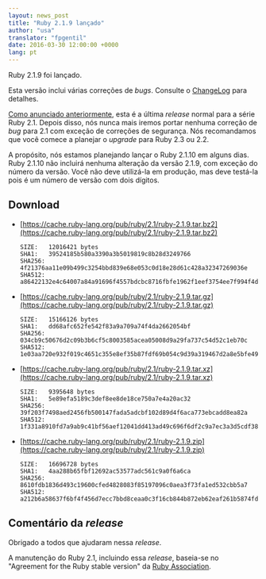 ```yaml
---
layout: news_post
title: "Ruby 2.1.9 lançado"
author: "usa"
translator: "fpgentil"
date: 2016-03-30 12:00:00 +0000
lang: pt
---
```


Ruby 2.1.9 foi lançado.

Esta versão inclui várias correções de *bugs*.
Consulte o [ChangeLog](http://svn.ruby-lang.org/repos/ruby/tags/v2_1_9/ChangeLog)
para detalhes.

[Como anunciado anteriormente](https://www.ruby-lang.org/pt/news/2016/02/24/support-plan-of-ruby-2-0-0-and-2-1/),
esta é a última *release* normal para a série Ruby 2.1. Depois disso, nós nunca
mais iremos portar nenhuma correção de *bug* para 2.1 com exceção de correções
de segurança. Nós recomandamos que você comece a planejar o *upgrade* para Ruby
2.3 ou 2.2.

A propósito, nós estamos planejando lançar o Ruby 2.1.10 em alguns dias.
Ruby 2.1.10 não incluirá nenhuma alteração da versão 2.1.9, com exceção do
número da versão. Você não deve utilizá-la em produção, mas deve testá-la pois
é um número de versão com dois dígitos.

## Download

* [https://cache.ruby-lang.org/pub/ruby/2.1/ruby-2.1.9.tar.bz2](https://cache.ruby-lang.org/pub/ruby/2.1/ruby-2.1.9.tar.bz2)

      SIZE:   12016421 bytes
      SHA1:   39524185b580a3390a3b5019819c8b28d3249766
      SHA256: 4f21376aa11e09b499c3254bbd839e68e053c0d18e28d61c428a32347269036e
      SHA512: a86422132e4c64007a84a91696f4557bdcbc8716fbfe1962f1eef3754ee7f994f4de0b

* [https://cache.ruby-lang.org/pub/ruby/2.1/ruby-2.1.9.tar.gz](https://cache.ruby-lang.org/pub/ruby/2.1/ruby-2.1.9.tar.gz)

      SIZE:   15166126 bytes
      SHA1:   dd68afc652fe542f83a9a709a74f4da2662054bf
      SHA256: 034cb9c50676d2c09b3b6cf5c8003585acea05008d9a29fa737c54d52c1eb70c
      SHA512: 1e03aa720e932f019c4651c355e8ef35b87fdf69b054c9d39a319467d2a8e5bfe4995cbacd9add36b832c77761a47c9d1040f00e856ad5888d69ec7221455e35

* [https://cache.ruby-lang.org/pub/ruby/2.1/ruby-2.1.9.tar.xz](https://cache.ruby-lang.org/pub/ruby/2.1/ruby-2.1.9.tar.xz)

      SIZE:   9395648 bytes
      SHA1:   5e89efa5189c3def8ee8de18ce750a7e4a20ac32
      SHA256: 39f203f7498aed2456fb500147fada5adcbf102d89d4f6aca773ebcadd8ea82a
      SHA512: 1f331a8910fd7a9ab9c41bf56aef12041dd413ad49c696f6df2c9a7ec3a3d5cdf383f2a3d30949ea37b8ecb39f50355e526412b36ed4e07b60733d9db4d2bd14

* [https://cache.ruby-lang.org/pub/ruby/2.1/ruby-2.1.9.zip](https://cache.ruby-lang.org/pub/ruby/2.1/ruby-2.1.9.zip)

      SIZE:   16696728 bytes
      SHA1:   4aa288b65fbf12692ac53577adc561c9a0f6a6ca
      SHA256: 8610fdb1836d493c19600cfed4828083f85197096c0aea3f73fa1ed532cbb5a7
      SHA512: a212b6a58637f6bf4f456d7ecc7bbd8ceaa0c3f16cb844b872eb62eaf261b5874fdb79705241d05a356fcdc1d3fdd8a94fcd8e6ca62190e9f544c8f45a9f41af

## Comentário da *release*

Obrigado a todos que ajudaram nessa *release*.

A manutenção do Ruby 2.1, incluindo essa *release*, baseia-se no "Agreement for
the Ruby stable version" da [Ruby Association](http://www.ruby.or.jp/).
